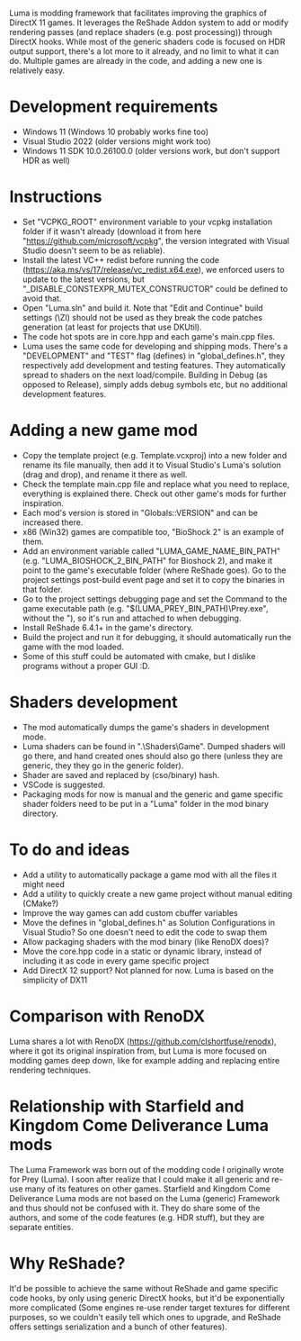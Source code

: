 Luma is modding framework that facilitates improving the graphics of DirectX 11 games.
It leverages the ReShade Addon system to add or modify rendering passes (and replace shaders (e.g. post processing)) through DirectX hooks.
While most of the generic shaders code is focused on HDR output support, there's a lot more to it already, and no limit to what it can do.
Multiple games are already in the code, and adding a new one is relatively easy.

# Development requirements
- Windows 11 (Windows 10 probably works fine too)
- Visual Studio 2022 (older versions might work too)
- Windows 11 SDK 10.0.26100.0 (older versions work, but don't support HDR as well)

# Instructions
- Set "VCPKG_ROOT" environment variable to your vcpkg installation folder if it wasn't already (download it from here "https://github.com/microsoft/vcpkg", the version integrated with Visual Studio doesn't seem to be as reliable).
- Install the latest VC++ redist before running the code (https://aka.ms/vs/17/release/vc_redist.x64.exe), we enforced users to update to the latest versions, but "_DISABLE_CONSTEXPR_MUTEX_CONSTRUCTOR" could be defined to avoid that.
- Open "Luma.sln" and build it. Note that "Edit and Continue" build settings (\ZI) should not be used as they break the code patches generation (at least for projects that use DKUtil).
- The code hot spots are in core.hpp and each game's main.cpp files.
- Luma uses the same code for developing and shipping mods. There's a "DEVELOPMENT" and "TEST" flag (defines) in "global_defines.h", they respectively add development and testing features. They automatically spread to shaders on the next load/compile. Building in Debug (as opposed to Release), simply adds debug symbols etc, but no additional development features.

# Adding a new game mod
- Copy the template project (e.g. Template.vcxproj) into a new folder and rename its file manually, then add it to Visual Studio's Luma's solution (drag and drop), and rename it there as well.
- Check the template main.cpp file and replace what you need to replace, everything is explained there. Check out other game's mods for further inspiration.
- Each mod's version is stored in "Globals::VERSION" and can be increased there.
- x86 (Win32) games are compatible too, "BioShock 2" is an example of them.
- Add an environment variable called "LUMA_GAME_NAME_BIN_PATH" (e.g. "LUMA_BIOSHOCK_2_BIN_PATH" for Bioshock 2), and make it point to the game's executable folder (where ReShade goes). Go to the project settings post-build event page and set it to copy the binaries in that folder.
- Go to the project settings debugging page and set the Command to the game executable path (e.g. "$(LUMA_PREY_BIN_PATH)\Prey.exe", without the "), so it's run and attached to when debugging.
- Install ReShade 6.4.1+ in the game's directory.
- Build the project and run it for debugging, it should automatically run the game with the mod loaded.
- Some of this stuff could be automated with cmake, but I dislike programs without a proper GUI :D.

# Shaders development
- The mod automatically dumps the game's shaders in development mode.
- Luma shaders can be found in ".\Shaders\Game\". Dumped shaders will go there, and hand created ones should also go there (unless they are generic, they they go in the generic folder).
- Shader are saved and replaced by (cso/binary) hash.
- VSCode is suggested.
- Packaging mods for now is manual and the generic and game specific shader folders need to be put in a "Luma" folder in the mod binary directory.

# To do and ideas
- Add a utility to automatically package a game mod with all the files it might need
- Add a utility to quickly create a new game project without manual editing (CMake?)
- Improve the way games can add custom cbuffer variables
- Move the defines in "global_defines.h" as Solution Configurations in Visual Studio? So one doesn't need to edit the code to swap them
- Allow packaging shaders with the mod binary (like RenoDX does)?
- Move the core.hpp code in a static or dynamic library, instead of including it as code in every game specific project
- Add DirectX 12 support? Not planned for now. Luma is based on the simplicity of DX11

# Comparison with RenoDX
Luma shares a lot with RenoDX (https://github.com/clshortfuse/renodx), where it got its original inspiration from, but Luma is more focused on modding games deep down, like for example adding and replacing entire rendering techniques.

# Relationship with Starfield and Kingdom Come Deliverance Luma mods
The Luma Framework was born out of the modding code I originally wrote for Prey (Luma). I soon after realize that I could make it all generic and re-use many of its features on other games.
Starfield and Kingdom Come Deliverance Luma mods are not based on the Luma (generic) Framework and thus should not be confused with it. They do share some of the authors, and some of the code features (e.g. HDR stuff), but they are separate entities. 

# Why ReShade?
It'd be possible to achieve the same without ReShade and game specific code hooks, by only using generic DirectX hooks, but it'd be exponentially more complicated (Some engines re-use render target textures for different purposes, so we couldn't easily tell which ones to upgrade, and ReShade offers settings serialization and a bunch of other features).
